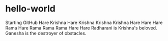 # hello-world
Starting GitHub
Hare Krishna Hare Krishna Krishna Krishna Hare Hare
Hare Rama Hare Rama Rama Rama Hare Hare
Radharani is Krishna's beloved.
Ganesha is the destroyer of obstacles.
